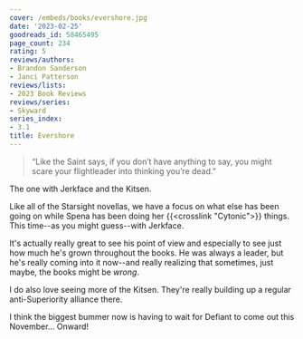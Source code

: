 ```yaml
---
cover: /embeds/books/evershore.jpg
date: '2023-02-25'
goodreads_id: 58465495
page_count: 234
rating: 5
reviews/authors:
- Brandon Sanderson
- Janci Patterson
reviews/lists:
- 2023 Book Reviews
reviews/series:
- Skyward
series_index:
- 3.1
title: Evershore
---
```

> “Like the Saint says, if you don’t have anything to say, you might scare your flightleader into thinking you’re dead.” 

The one with Jerkface and the Kitsen.

Like all of the Starsight novellas, we have a focus on what else has been going on while Spena has been doing her {{<crosslink "Cytonic">}} things. This time--as you might guess--with Jerkface. 

It's actually really great to see his point of view and especially to see just how much he's grown throughout the books. He was always a leader, but he's really coming into it now--and really realizing that sometimes, just maybe, the books might be *wrong*. 

I do also love seeing more of the Kitsen. They're really building up a regular anti-Superiority alliance there.

I think the biggest bummer now is having to wait for Defiant to come out this November... Onward!

<!--more-->